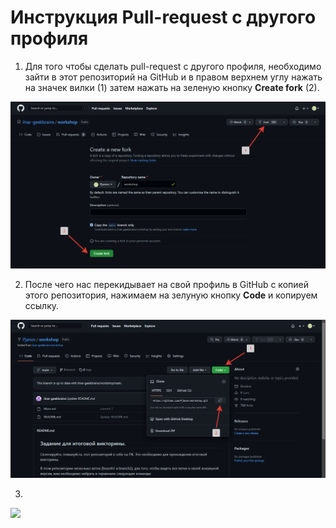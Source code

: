 # Инструкция Pull-request с другого профиля

1. Для того чтобы сделать pull-request с другого профиля, необходимо зайти в этот репозиторий на GitHub и в правом верхнем углу нажать на значек вилки (1) затем нажать на зеленую кнопку **Create fork** (2).

![](screen/2022-08-14_17-18-05.png)

2. После чего нас перекидывает на свой профиль в GitHub с копией этого репозитория, нажимаем на зелуную кнопку **Code** и копируем ссылку.

![](screen/2022-08-14_17-33-07.png)

3. 

![](screen/)



